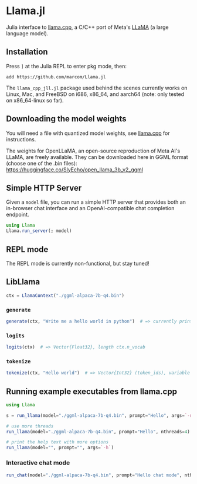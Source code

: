 # Llama.jl

Julia interface to
[llama.cpp](https://github.com/ggerganov/llama.cpp), a C/C++ port of
Meta's [LLaMA](https://arxiv.org/abs/2302.13971) (a large language
model).

## Installation

Press `]` at the Julia REPL to enter pkg mode, then:

```
add https://github.com/marcom/Llama.jl
```

The `llama_cpp_jll.jl` package used behind the scenes currently works
on Linux, Mac, and FreeBSD on i686, x86_64, and aarch64 (note: only
tested on x86_64-linux so far).

## Downloading the model weights

You will need a file with quantized model weights, see
[llama.cpp](https://github.com/ggerganov/llama.cpp) for instructions.

The weights for OpenLLaMA, an open-source reproduction of Meta AI's
LLaMA, are freely available.  They can be downloaded here in GGML
format (choose one of the .bin files):
https://huggingface.co/SlyEcho/open_llama_3b_v2_ggml

## Simple HTTP Server

Given a `model` file, you can run a simple HTTP server that provides both an in-browser chat interface and an OpenAI-compatible chat completion endpoint.

```julia
using Llama
Llama.run_server(; model)
```

## REPL mode

The REPL mode is currently non-functional, but stay tuned!

## LibLlama

```julia
ctx = LlamaContext("./ggml-alpaca-7b-q4.bin")
```

### `generate`

```julia
generate(ctx, "Write me a hello world in python")  # => currently prints text to screen
```

### `logits`

```julia
logits(ctx)  # => Vector{Float32}, length ctx.n_vocab
```

### `tokenize`

```julia
tokenize(ctx, "Hello world")  # => Vector{Int32} (token_ids), variable length
```

## Running example executables from llama.cpp

```julia
using Llama

s = run_llama(model="./ggml-alpaca-7b-q4.bin", prompt="Hello", args=`-n 16`)

# use more threads
run_llama(model="./ggml-alpaca-7b-q4.bin", prompt="Hello", nthreads=4)

# print the help text with more options
run_llama(model="", prompt="", args=`-h`)
```

### Interactive chat mode

```julia
run_chat(model="./ggml-alpaca-7b-q4.bin", prompt="Hello chat mode", nthreads=4)
```
